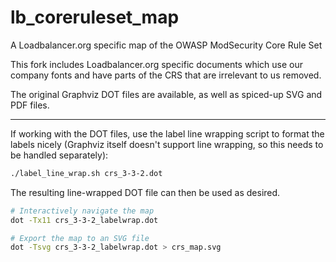 # lb_coreruleset_map
A Loadbalancer.org specific map of the OWASP ModSecurity Core Rule Set

This fork includes Loadbalancer.org specific documents which use our company fonts and have parts of the CRS that are irrelevant to us removed.

The original Graphviz DOT files are available, as well as spiced-up SVG and PDF files.

---

If working with the DOT files, use the label line wrapping script to format the labels nicely (Graphviz itself doesn't support line wrapping, so this needs to be handled separately):

```bash
./label_line_wrap.sh crs_3-3-2.dot
```

The resulting line-wrapped DOT file can then be used as desired.

```bash
# Interactively navigate the map
dot -Tx11 crs_3-3-2_labelwrap.dot

# Export the map to an SVG file
dot -Tsvg crs_3-3-2_labelwrap.dot > crs_map.svg
```
